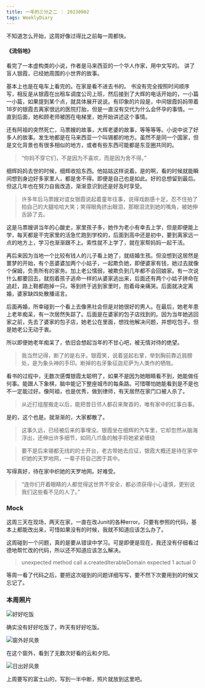 ```yaml
---
title: 一年的三分之二 ｜ 20230902
tags: WeeklyDiary
---
```


不知道怎么开始，这周好像过得比之前每一周都快。


#### 《流俗地》
看完了一本虚构类的小说，作者是马来西亚的一个华人作家，用中文写的。
讲了盲人银霞，已经她周围的小世界的故事。

基本上也是在电车上看完的。在家是看不进去书的。
书没有完全按照时间顺序写，相反是从银霞在出租车调度公司上班，然后接到了大辉的电话开始的，一小篇一小篇，如果提到某个点，就具体展开说说。有印象的片段是，中间银霞妈妈带着18岁的银霞去离家很远的医院打胎，但是一直没有交代为什么会怀孕的事情。一直到后面，她和顾老师被困在电梯里，她开始讲述这个事情。

还有阿祖的突然死亡，马票嫂的故事，大辉老婆的故事，等等等等。小说中说了好多人的故事。发生地都是在马来西亚一个叫锡都的地方。虽然不是同一个国家，但是文化背景也有很多相似的地方，或者有些东西可能都是东亚圈共同的。

>“你妈不穿它们，不是因为不喜欢，而是因为舍不得。”

细辉妈妈去世的时候，细辉收拾东西。他姑姑这样说着。是的啊，看的时候就能瞬间想到身边好多家里人，都是舍不得。即便是自己也是如此。好的总想留到最后。但这几年也在努力自我改造，渐渐意识到还是好及时享受。

>许多年后马票嫂对谊女银霞说起着童年往事，说得戏剧感十足，忍不住拍了拍自己的大腿哈哈大笑；笑得眼角挤出眼泪，那眼泪流到她的嘴角，被她伸舌舔了去。

这是马票嫂讲当年的心酸史，家里孩子多，她作为老小有幸去上学，但是即便能上学，每天都是干完家里的活急忙跑到学校的，后面到高中还是初中，要到离家远一点的地方上，学习也渐渐跟不上。索性就不上学了，就在家帮妈妈一起干活。

再后来因为当地一个比较有钱人的儿子看上她了，就结婚生孩。但没想到这居然是噩梦的开始，有个恶婆婆加两个小姑子，一起欺负她，即便婆家有钱，她过去就像个保姆，负责所有的家务。加上老公懦弱，被欺负到几年都不会回娘家。有一次说什么都要回去，就抱着孩子逃命一样的从婆家逃出来，后面还有两个小姑子拼命在追赶，路上鞋都跑掉一只。等到终于逃到家里时，抱着母亲痛哭。后面就决定离婚，婆家缺四处散播谣言。

后面再婚，所幸碰到一个看上去像黑社会但是对她很好的男人。在最后，她老年患上老年痴呆，有一次居然失踪了。后面是在婆家的包子店找到的。因为当年她逃回家之前，先去了婆家的包子店，她老公在里面，想找他解决问题，并想吃包子。但是她老公无动于衷。

所以即便她老年痴呆了，依旧会想起当年的不甘心吧，被无情对待的绝望。

>我当然记得，断了的是右牙。银霞笑，说着竖起右掌，举到胸前靠近肩膀处，是为象头神的手印。断掉的右牙象征迦尼萨为人类作的牺牲。

看书的过程中，无数次感慨银霞太聪明了，如果不是因为她眼睛看不到，她能做任何事。能跟人下象棋，脑中能记下整座城市的每条路。可惜哪怕她能看到是不是也不一定能过好。像阿祖，也是优秀，做到律师，有天居然在家门口被人杀了。

>从近打组屋搬走以后，能把昔日邻人都召来聚首的，唯有家中的红事白事。

是的，这个也是。就渐渐的，大家都散了。

>这事久远，已经被后来的事埋没。银霞坐在细辉的汽车里，它却忽然从脑海浮出，还伸出许多细节，如同八爪鱼的触手将她紧紧缠绕


>要不是后来锡都无线的的士开台，老古带她去应征，银霞大概还是待在家中织她的天罗地网，一辈子将自己困于其中。

写得真好，待在家中织她的天罗地网。好难受。

>“连你们开着眼睛的人都觉得这世界不安全，都必须获得小心谨慎，更别说我们这些看不见的人了。”


### Mock
这周三天在现场，两天在家，一直在改Junit的各种error。只要有参照的代码，基本上都能改出来，可惜如果没有的时候，我就不知道应该怎么办了。

这周碰到一个问题，真的是要从错误中学习。可是即便是现在，我还没有仔细看过德地帮忙改的代码，所以还不知道应该怎么解决。

>unexpected method call a.createdIterableDomain expected 1 actual 0

等周一看了代码之后，要把这次碰到的问题详细写写，要不然下次要用到的时候又忘记了。


### 本周照片
![好好吃饭](https://mikanup.github.io/assets/media/20230902_weeklyDiary_01.jpeg "好好吃饭")

确实没有好好吃饭了，昨天有好好吃饭。


![窗外好风景](https://mikanup.github.io/assets/media/20230902_weeklyDiary_02.jpeg "窗外好风景")

在这个窗外，看到了无数次好看的云和夕阳。


![日出好风景](https://mikanup.github.io/assets/media/20230902_weeklyDiary_03.jpeg "日出好风景")

上周要写的富士山的，写到一半中断，照片就放到这里吧。
